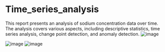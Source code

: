 # Time_series_analysis
This report presents an analysis of sodium concentration data over time. The analysis covers various aspects, including descriptive statistics, time series analysis, change point detection, and anomaly detection.
![image](https://github.com/user-attachments/assets/0634a347-244a-44f7-bac9-837203583b04)

![image](https://github.com/user-attachments/assets/339ce39e-9d77-477d-81f1-9e53cd3357c9)
![image](https://github.com/user-attachments/assets/2503a014-5532-4fee-8fe8-e9077a4e1146)

